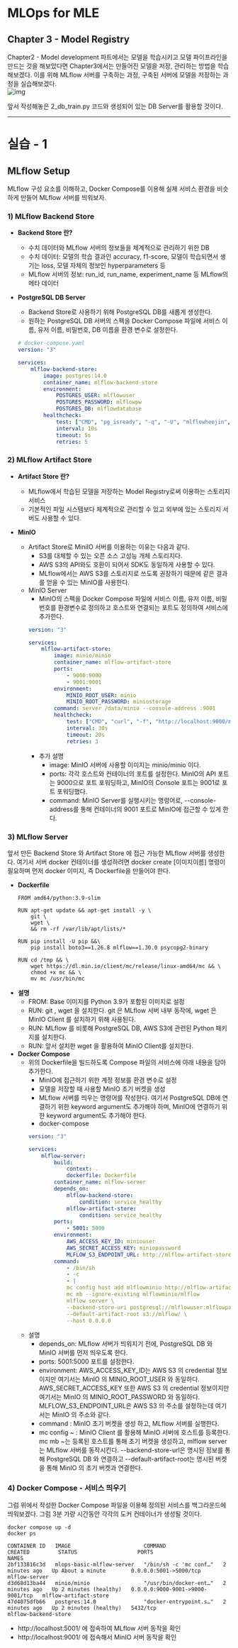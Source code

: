 # MLOps for MLE
## Chapter 3 - Model Registry
Chapter2 - Model development 파트에서는 모델을 학습시키고 모델 파이프라인을 만드는 것을 해보았다면 Chapter3에서는 만들어진 모델을 저장, 관리하는 방법을 학습해보겠다. 이를 위해 MLflow 서버를 구축하는 과정, 구축된 서버에 모델을 저장하는 과정을 실습해보겠다.   
![img](./img/model-registry.png)

앞서 작성해놓은 2_db_train.py 코드와 생성되어 있는 DB Server를 활용할 것이다.


-------------


# 실습 - 1 
## MLflow Setup
MLflow 구성 요소를 이해하고, Docker Compose를 이용해 실제 서비스 환경을 비슷하게 만들어 MLflow 서버를 띄워보자.


### 1) MLflow Backend Store
- **Backend Store 란?**   
    * 수치 데이터와 MLflow 서버의 정보들을 체계적으로 관리하기 위한 DB   
    * 수치 데이터: 모델의 학습 결과인 accuracy, f1-score, 모델이 학습되면서 생기는 loss, 모델 자체의 정보인 hyperparameters 등   
    * MLflow 서버의 정보: run_id, run_name, experiment_name 등 MLflow의 메타 데이터   

- **PostgreSQL DB Server**   
    * Backend Store로 사용하기 위해 PostgreSQL DB를 새롭게 생성한다.    
    * 원하는 PostgreSQL DB 서버의 스펙을 Docker Compose 파일에 서비스 이름, 유저 이름, 비밀번호, DB 이름을 환경 변수로 설정한다.
    ```yaml
    # docker-compose.yaml
    version: "3"

    services:
        mlflow-backend-store:
            image: postgres:14.0
            container_name: mlflow-backend-store
            environment:
                POSTGRES_USER: mlflowuser
                POSTGRES_PASSWORD: mlflowpw
                POSTGRES_DB: mlflowdatabase
            healthcheck:
                test: ["CMD", "pg_isready", "-q", "-U", "mlflowheejin", "-d", "mlflowdatabase"]
                interval: 10s
                timeout: 5s
                retries: 5
    ```


### 2) MLflow Artifact Store   

- **Artifact Store 란?**   
    - MLflow에서 학습된 모델을 저장하는 Model Registry로써 이용하는 스토리지 서비스   
    - 기본적인 파일 시스템보다 체계적으로 관리할 수 있고 외부에 있는 스토리지 서버도 사용할 수 있다.   

- **MinIO**   
    - Artifact Store로 MiniIO 서버를 이용하는 이유는 다음과 같다.   
        - S3를 대체할 수 있는 오픈 소스 고성능 개체 스토리지다.
        - AWS S3의 API와도 호환이 되어서 SDK도 동일하게 사용할 수 있다.   
        - MLflow에서는 AWS S3를 스토리지로 쓰도록 권장하기 때문에 같은 결과를 얻을 수 있는 MinIO를 사용한다.
    - MinIO Server
        - MinIO의 스펙을 Docker Compose 파일에 서비스 이름, 유저 이름, 비밀번호를 환경변수로 정의하고 호스트와 연결되는 포트도 정의하여 서비스에 추가한다.   
        ```yaml
        version: "3"

        services:
            mlflow-artifact-store:
                image: minio/minio
                container_name: mlflow-artifact-store
                ports:
                    - 9000:9000
                    - 9001:9001
                environment:
                    MINIO_ROOT_USER: minio
                    MINIO_ROOT_PASSWORD: miniostorage
                command: server /data/minio --console-address :9001
                healthcheck:
                    test: ["CMD", "curl", "-f", "http://localhost:9000/minio/health/live"]
                    interval: 30s
                    timeout: 20s
                    retries: 3
        ```
        - 추가 설명
            - image: MinIO 서버에 사용할 이미지는 minio/minio 이다. 
            - ports: 각각 호스트와 컨테이너의 포트를 설정한다. MinIO의 API 포트는 9000으로 포트 포워딩하고, MinIO의 Console 포트는 9001로 포트 포워딩했다.   
            - command: MinIO Server를 실행시키는 명령어로, --console-address를 통해 컨테이너의 9001 포트로 MinIO에 접근할 수 있게 한다. 


### 3) MLflow Server
앞서 만든 Backend Store 와 Artifact Store 에 접근 가능한 MLflow 서버를 생성한다. 여기서 서버 docker 컨테이너를 생성하려면 docker create [이미지이름] 명령이 필요하며 먼저 docker 이미지, 즉 Dockerfile을 만들어야 한다.
- **Dockerfile**
    ```
    FROM amd64/python:3.9-slim

    RUN apt-get update && apt-get install -y \
        git \
        wget \
        && rm -rf /var/lib/apt/lists/*

    RUN pip install -U pip &&\
        pip install boto3==1.26.8 mlflow==1.30.0 psycopg2-binary

    RUN cd /tmp && \
        wget https://dl.min.io/client/mc/release/linux-amd64/mc && \
        chmod +x mc && \
        mv mc /usr/bin/mc
    ```
- **설명**
    - FROM: Base 이미지를 Python 3.9가 포함된 이미지로 설정
    - RUN: git , wget 을 설치한다. git 은 MLflow 서버 내부 동작에, wget 은 MinIO Client 를 설치하기 위해 사용된다.
    - RUN: MLflow 를 비롯해 PostgreSQL DB, AWS S3에 관련된 Python 패키지를 설치한다.
    - RUN: 앞서 설치한 wget 을 활용하여 MinIO Client를 설치한다.
- **Docker Compose**
    - 위의 Dockerfile을 빌드하도록 Compose 파일의 서비스에 아래 내용을 담아 추가한다.
        - MinIO에 접근하기 위한 계정 정보를 환경 변수로 설정
        - 모델을 저장할 때 사용할 MinIO 초기 버켓을 생성
        - MLflow 서버를 띄우는 명령어를 작성한다. 여기서 PostgreSQL DB에 연결하기 위한 keyword argument도 추가해야 하며, MinIO에 연결하기 위한 keyword argument도 추가해야 한다.
        - docker-compose
        ```yaml
        version: "3"

        services:
            mlflow-server:
                build:
                    context: .
                    dockerfile: Dockerfile
                container_name: mlflow-server
                depends_on:
                    mlflow-backend-store:
                        condition: service_healthy
                    mlflow-artifact-store:
                        condition: service_healthy
                ports:
                    - 5001: 5000
                environment:
                    AWS_ACCESS_KEY_ID: miniouser
                    AWS_SECRET_ACCESS_KEY: miniopassword
                    MLFLOW_S3_ENDPOINT_URL: http://mlflow-artifact-store:9000
                command:
                    - /bin/sh
                    - -c
                    - |
                    mc config host add mlflowminio http://mlflow-artifact-store:9000 miniouser miniopassword &&
                    mc mb --ignore-existing mlflowminio/mlflow
                    mlflow server \
                    --backend-store-uri postgresql://mlflowuser:mlflowpassword@mlflow-backend-store/mlflowdatabase \
                    --default-artifact-root s3://mlflow/ \
                    --host 0.0.0.0
        ```
    - 설명
        - depends_on: MLflow 서버가 띄워지기 전에, PostgreSQL DB 와 MinIO 서버를 먼저 띄우도록 한다.
        - ports: 5001:5000 포트를 설정한다.
        - environment: AWS_ACCESS_KEY_ID는 AWS S3 의 credential 정보이지만 여기서는 MinIO 의 MINIO_ROOT_USER 와 동일하다. AWS_SECRET_ACCESS_KEY 또한 AWS S3 의 credential 정보이지만 여기서는 MinIO 의 MINIO_ROOT_PASSWORD 와 동일하다. MLFLOW_S3_ENDPOINT_URL은 AWS S3 의 주소를 설정하는데 여기서는 MinIO 의 주소와 같다.
        - command : MinIO 초기 버켓을 생성 하고, MLflow 서버를 실행한다.
        - mc config ~ : MinIO Client 를 활용해 MinIO 서버에 호스트를 등록한다. mc mb ~는 등록된 호스트를 통해 초기 버켓을 생성하고, mlflow server는 MLflow 서버를 동작시킨다. --backend-store-url은 명시된 정보를 통해 PostgreSQL DB 와 연결하고 --default-artifact-root는 명시된 버켓을 통해 MinIO 의 초기 버켓과 연결한다.

### 4) Docker Compose - 서비스 띄우기

그럼 위에서 작성한 Docker Compose 파일을 이용해 정의된 서비스를 백그라운드에 띄워보겠다. 그럼 3분 가량 시간동안 각각의 도커 컨테이너가 생성될 것이다.
```
docker compose up -d
docker ps

CONTAINER ID   IMAGE                       COMMAND                   CREATED         STATUS                   PORTS                              NAMES
2bf133816c3d   mlops-basic-mlflow-server   "/bin/sh -c 'mc conf…"   2 minutes ago   Up About a minute        0.0.0.0:5001->5000/tcp             mlflow-server
d3d68d13ba44   minio/minio                 "/usr/bin/docker-ent…"   2 minutes ago   Up 2 minutes (healthy)   0.0.0.0:9000-9001->9000-9001/tcp   mlflow-artifact-store
47d4075dfb66   postgres:14.0               "docker-entrypoint.s…"   2 minutes ago   Up 2 minutes (healthy)   5432/tcp                           mlflow-backend-store

```
   
- http://localhost:5001/ 에 접속하여 MLflow 서버 동작을 확인   
- http://localhost:9001/ 에 접속해서 MinIO 서버 동작을 확인   


